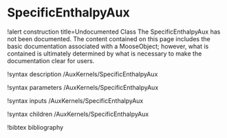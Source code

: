 <!-- MOOSE Documentation Stub: Remove this when content is added. -->

# SpecificEnthalpyAux

!alert construction title=Undocumented Class
The SpecificEnthalpyAux has not been documented. The content contained on this page
includes the basic documentation associated with a MooseObject; however, what is contained is
ultimately determined by what is necessary to make the documentation clear for users.

!syntax description /AuxKernels/SpecificEnthalpyAux

!syntax parameters /AuxKernels/SpecificEnthalpyAux

!syntax inputs /AuxKernels/SpecificEnthalpyAux

!syntax children /AuxKernels/SpecificEnthalpyAux

!bibtex bibliography
